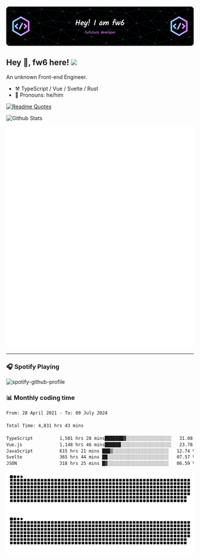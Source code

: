 ![Header](github-header-image.png)

## Hey 👋, fw6 here! <img src="https://github.githubassets.com/images/mona-whisper.gif" height="24" />


An unknown Front-end Engineer.

-   :hammer_and_pick: TypeScript / Vue / Svelte / Rust
-   :man: Pronouns: he/him


[![Readme Quotes](https://quotes-github-readme.vercel.app/api?type=horizontal&theme=algolia)](https://github.com/piyushsuthar/github-readme-quotes)



![Github Stats](https://github-readme-stats.vercel.app/api?username=fw6&bg_color=30,e96443,904e95&title_color=fff&text_color=fff)

![](https://raw.githubusercontent.com/fw6/github-stats-transparent/output/generated/overview.svg)
![](https://raw.githubusercontent.com/fw6/github-stats-transparent/output/generated/languages.svg)


---

### 🎧 Spotify Playing

<!-- ![spotify-github-profile](/img/default.svg) -->

![spotify-github-profile](https://spotify-github-profile.vercel.app/api/view.svg?uid=r6wn4hdvypv0lkzyrj0e0pjct&cover_image=true&theme=default&show_offline=true&background_color=9a10ad&interchange=true&bar_color_cover=true)



### :bar_chart: Monthly coding time 

<!--START_SECTION:waka-->

```txt
From: 28 April 2021 - To: 09 July 2024

Total Time: 4,831 hrs 43 mins

TypeScript          1,501 hrs 28 mins███████▓░░░░░░░░░░░░░░░░░   31.08 %
Vue.js              1,148 hrs 46 mins██████░░░░░░░░░░░░░░░░░░░   23.78 %
JavaScript          615 hrs 21 mins ███▒░░░░░░░░░░░░░░░░░░░░░   12.74 %
Svelte              365 hrs 44 mins ██░░░░░░░░░░░░░░░░░░░░░░░   07.57 %
JSON                318 hrs 25 mins █▓░░░░░░░░░░░░░░░░░░░░░░░   06.59 %
```

<!--END_SECTION:waka-->




![github contribution grid snake animation](https://raw.githubusercontent.com/platane/platane/output/github-contribution-grid-snake-dark.svg#gh-dark-mode-only)![github contribution grid snake animation](https://raw.githubusercontent.com/platane/platane/output/github-contribution-grid-snake.svg#gh-light-mode-only)
